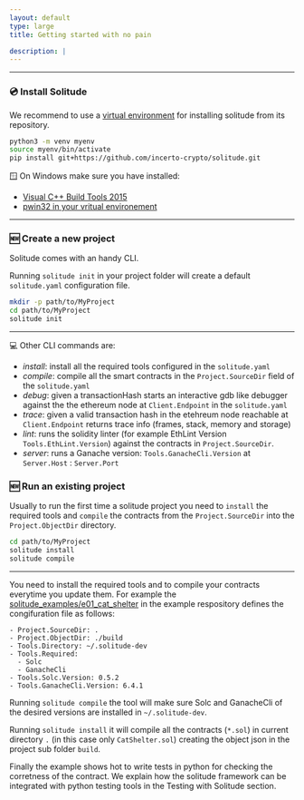 ```yaml
---
layout: default
type: large
title: Getting started with no pain

description: |
---
```

---


### 💿 Install Solitude

We recommend to use a [virtual environment](https://docs.python.org/3/library/venv.html) for installing solitude from its repository.

```bash
python3 -m venv myenv
source myenv/bin/activate
pip install git+https://github.com/incerto-crypto/solitude.git
```
🪟 On Windows make sure you have installed:

 - [Visual C++ Build Tools 2015](https://www.microsoft.com/en-us/download/details.aspx?id=48159)
 - [pwin32 in your vritual environement](https://pypi.org/project/pywin32/)

---
### 🆕 Create a new project
Solitude comes with an handy CLI.

Running `solitude init` in your project folder will create a default `solitude.yaml` configuration file.

```bash
mkdir -p path/to/MyProject
cd path/to/MyProject
solitude init
```
---

💻 Other CLI commands are:

- *install*: install all the required tools configured in the `solitude.yaml`
- *compile*: compile all the smart contracts in the `Project.SourceDir` field of the `solitude.yaml`
- *debug*: given a transactionHash starts an interactive gdb like debugger against the the ethereum node at `Client.Endpoint` in the `solitude.yaml` 
- *trace*: given a valid transaction hash in the etehreum node reachable at  `Client.Endpoint` returns trace info (frames, stack, memory and storage)
- *lint*: runs the solidity linter (for example EthLint Version `Tools.EthLint.Version`) against the contracts in `Project.SourceDir`.
- *server*: runs a Ganache version: `Tools.GanacheCli.Version` at `Server.Host` : `Server.Port`


### 🆕 Run an existing project

 Usually to run the first time a solitude project you need to `install` the required tools and `compile` the contracts from the `Project.SourceDir` into the 
 `Project.ObjectDir` directory.  

```bash
cd path/to/MyProject
solitude install
solitude compile
```
---

You need to install the required tools and to compile your contracts everytime you update them.
For example the [solitude\_examples/e01\_cat\_shelter](https://github.com/incerto-crypto/solitude-examples/tree/master/examples/e01_cat_shelter) in the example respository defines the congifuration file as follows:

```
- Project.SourceDir: .
- Project.ObjectDir: ./build
- Tools.Directory: ~/.solitude-dev
- Tools.Required:
  - Solc
  - GanacheCli
- Tools.Solc.Version: 0.5.2
- Tools.GanacheCli.Version: 6.4.1
```

Running `solitude compile` the tool will make sure Solc and GanacheCli of the desired versions are installed in `~/.solitude-dev`.

Running `solitude install` it will compile all the contracts (`*.sol`) in current directory `.` (in this case only `CatShelter.sol`) creating the object json in the project sub folder `build`.  

Finally the example shows hot to write tests in python  for checking the corretness of the contract. We explain how the solitude framework can be integrated with python testing tools in the Testing with Solitude section.
